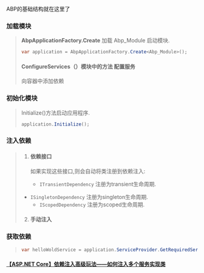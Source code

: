 ABP的基础结构就在这里了

### 加载模块

> **AbpApplicationFactory.Create**  加载 Abp_Module 启动模块.
>
> ```c#
> var application = AbpApplicationFactory.Create<Abp_Module>();
> ```
>
> #### ConfigureServices（）模块中的方法 配置服务
>
> 向容器中添加依赖

### 初始化模块

> Initialize()方法启动应用程序.
>
> ```c#
> application.Initialize();
> ```
>

### 注入依赖

> 1. #### 依赖接口
>
>    如果实现这些接口,则会自动将类注册到依赖注入:
>
>    - `ITransientDependency` 注册为transient生命周期.
>- `ISingletonDependency` 注册为singleton生命周期.
> 	- `IScopedDependency` 注册为scoped生命周期.
>
> 2. #### 手动注入
>
>   



### 获取依赖

> ```c#
> var helloWoldService = application.ServiceProvider.GetRequiredService<HelloWorldService>();
> ```
>
> 

#### [【ASP.NET Core】依赖注入高级玩法——如何注入多个服务实现类](https://www.cnblogs.com/tcjiaan/p/8732848.html)
